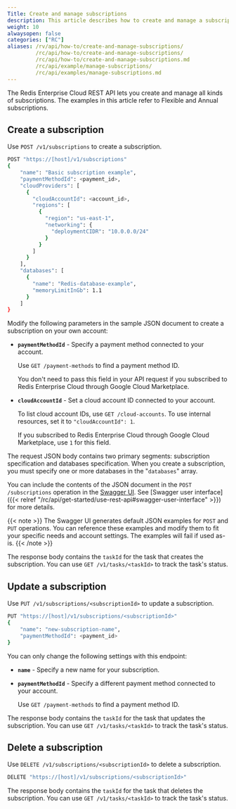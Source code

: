 ```yaml
---
Title: Create and manage subscriptions
description: This article describes how to create and manage a subscription using `cURL` commands.
weight: 10
alwaysopen: false
categories: ["RC"]
aliases: /rv/api/how-to/create-and-manage-subscriptions/
         /rc/api/how-to/create-and-manage-subscriptions/
         /rc/api/how-to/create-and-manage-subscriptions.md         
         /rc/api/example/manage-subscriptions/
         /rc/api/examples/manage-subscriptions.md
---
```


The Redis Enterprise Cloud REST API lets you create and manage all kinds of subscriptions. The examples in this article refer to Flexible and Annual subscriptions.

## Create a subscription

Use `POST /v1/subscriptions` to create a subscription.

```sh
POST "https://[host]/v1/subscriptions"
{
    "name": "Basic subscription example",
    "paymentMethodId": <payment_id>,
    "cloudProviders": [
      {
        "cloudAccountId": <account_id>,
        "regions": [
          {
            "region": "us-east-1",
            "networking": {
              "deploymentCIDR": "10.0.0.0/24"
            }
          }
        ]
      }
    ],
    "databases": [
      {
        "name": "Redis-database-example",
        "memoryLimitInGb": 1.1
      }
    ]
}
```

Modify the following parameters in the sample JSON document to create a subscription on your own account:

- **`paymentMethodId`** - Specify a payment method connected to your account.

    Use `GET /payment-methods` to find a payment method ID.

    You don't need to pass this field in your API request if you subscribed to Redis Enterprise Cloud through Google Cloud Marketplace.

- **`cloudAccountId`** - Set a cloud account ID connected to your account.

    To list cloud account IDs, use `GET /cloud-accounts`. To use internal resources, set it to `"cloudAccountId": 1`.

    If you subscribed to Redis Enterprise Cloud through Google Cloud Marketplace, use `1` for this field.

The request JSON body contains two primary segments: subscription specification and databases specification. When you create a subscription, you must specify one or more databases in the "`databases`" array.

You can include the contents of the JSON document in the `POST /subscriptions` operation in the [Swagger UI](https://api.redislabs.com/v1/swagger-ui.html). See [Swagger user interface]({{< relref  "/rc/api/get-started/use-rest-api#swagger-user-interface" >}}) for more details.

{{< note >}}
The Swagger UI generates default JSON examples for `POST` and `PUT` operations. You can reference these examples and modify them to fit your specific needs and account settings. The examples will fail if used as-is.
{{< /note >}}

The response body contains the `taskId` for the task that creates the subscription. You can use `GET /v1/tasks/<taskId>` to track the task's status.

## Update a subscription

Use `PUT /v1/subscriptions/<subscriptionId>` to update a subscription.

```sh
PUT "https://[host]/v1/subscriptions/<subscriptionId>"
{
    "name": "new-subscription-name",
    "paymentMethodId": <payment_id>
}
```

You can only change the following settings with this endpoint:
- **`name`** - Specify a new name for your subscription.

- **`paymentMethodId`** - Specify a different payment method connected to your account.

    Use `GET /payment-methods` to find a payment method ID.

The response body contains the `taskId` for the task that updates the subscription. You can use `GET /v1/tasks/<taskId>` to track the task's status.

## Delete a subscription

Use `DELETE /v1/subscriptions/<subscriptionId>` to delete a subscription.

```sh
DELETE "https://[host]/v1/subscriptions/<subscriptionId>"
```
The response body contains the `taskId` for the task that deletes the subscription. You can use `GET /v1/tasks/<taskId>` to track the task's status.
